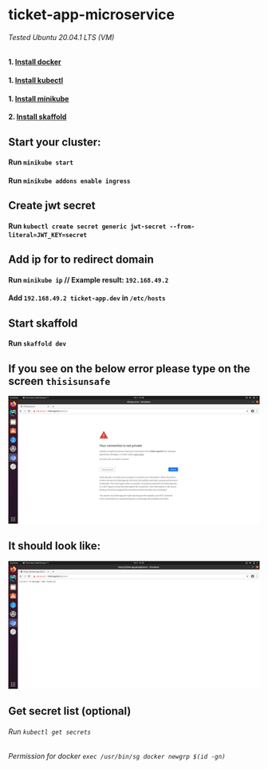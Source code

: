 # ticket-app-microservice

###### Tested Ubuntu 20.04.1 LTS (VM)

#### 1. [Install docker](https://docs.docker.com/engine/install/ubuntu/)
#### 1. [Install kubectl](https://kubernetes.io/docs/tasks/tools/install-kubectl/)
#### 1. [Install minikube](https://minikube.sigs.k8s.io/docs/start/)
#### 2. [Install skaffold](https://skaffold.dev/docs/install/)

## Start your cluster:
#### Run `minikube start`
#### Run `minikube addons enable ingress`

## Create jwt secret
#### Run `kubectl create secret generic jwt-secret --from-literal=JWT_KEY=secret`

## Add ip for to redirect domain
#### Run `minikube ip` // Example result: `192.168.49.2`
#### Add `192.168.49.2 ticket-app.dev` in `/etc/hosts`


## Start skaffold
#### Run `skaffold dev`

## If you see on the below error please type on the screen `thisisunsafe`
![Invalid ssl](./ssl_error.png)

## It should look like:
![Fixed ssl](./ssl_after_type.png)

## Get secret list (optional)
###### Run `kubectl get secrets`

###### Permission for docker `exec /usr/bin/sg docker newgrp $(id -gn)`
